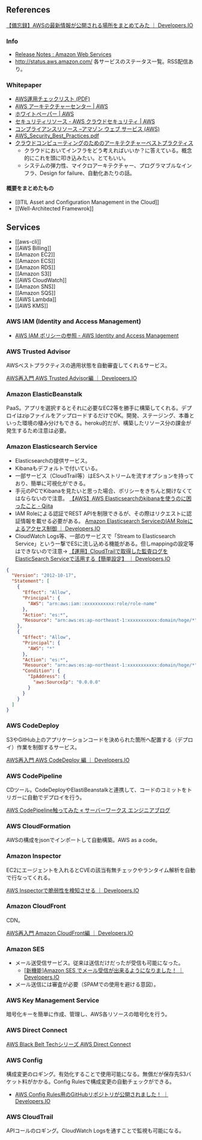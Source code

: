References
----

[【備忘録】AWSの最新情報が公開される場所をまとめてみた ｜ Developers.IO](http://dev.classmethod.jp/cloud/aws/latest-information-about-aws/)

### Info

* [Release Notes : Amazon Web Services](http://aws.amazon.com/releasenotes)
* http://status.aws.amazon.com/ 各サービスのステータス一覧。RSS配信あり。

### Whitepaper

* [AWS運用チェックリスト (PDF)](https://d0.awsstatic.com/whitepapers/aws-operational-checklists.pdf)
* [AWS アーキテクチャーセンター | AWS](http://aws.amazon.com/jp/architecture/)
* [ホワイトペーパー | AWS](https://aws.amazon.com/jp/whitepapers/)
* [セキュリティリソース - AWS クラウドセキュリティ | AWS](http://aws.amazon.com/jp/security/security-resources/)
* [コンプライアンスリソース –アマゾン ウェブ サービス (AWS)](http://aws.amazon.com/jp/compliance/resources/)
* [AWS_Security_Best_Practices.pdf](http://media.amazonwebservices.com/jp/wp/AWS_Security_Best_Practices.pdf)
* [クラウドコンピューティングのためのアーキテクチャーベストプラクティス](http://d36cz9buwru1tt.cloudfront.net/jp/wp/AWS_WP_Cloud_BestPractices_JP_v20110531-3.pdf)
  * クラウドにおいてインフラをどう考えればいいか？に答えている。概念的にこれを頭に叩き込みたい。とてもいい。
  * システムの弾力性、マイクロアーキテクチャー、プログラマブルなインフラ、Design for failure、自動化あたりの話。

#### 概要をまとめたもの

* [[ITIL Asset and Configuration Management in the Cloud]]
* [[Well-Architected Framewrok]]

Services
----

* [[aws-cli]]
* [[AWS Billing]]
* [[Amazon EC2]]
* [[Amazon ECS]]
* [[Amazon RDS]]
* [[Amazon S3]]
* [[AWS CloudWatch]]
* [[Amazon SNS]]
* [[Amazon SQS]]
* [[AWS Lambda]]
* [[AWS KMS]]

### AWS IAM (Identity and Access Management)

* [AWS IAM ポリシーの参照 - AWS Identity and Access Management](http://docs.aws.amazon.com/ja_jp/IAM/latest/UserGuide/reference_policies.html)

### AWS Trusted Advisor

AWSベストプラクティスの適用状態を自動審査してくれるサービス。

[AWS再入門 AWS Trusted Advisor編 ｜ Developers.IO](http://dev.classmethod.jp/cloud/aws/cm-advent-calendar-2015-getting-started-again-aws-td/)

### Amazon ElasticBeanstalk

PaaS。アプリを選択するとそれに必要なEC2等を勝手に構築してくれる。デプロイはzipファイルをアップロードするだけでOK。開発、ステージング、本番といった環境の棲み分けもできる。heroku的だが、構築したリソース分の課金が発生するため注意は必要。

### Amazon Elasticsearch Service

* Elasticsearchの提供サービス。
* Kibanaもデフォルトで付いている。
* 一部サービス（CloudTrail等）はESへストリームを流すオプションを持っており、簡単に可視化ができる。
* 手元のPCでKibanaを見たいと思った場合、ポリシーをきちんと開けなくてはならないので注意。
  [【AWS】AWS Elasticsearchのkibanaを使うのに困ったこと - Qiita](http://qiita.com/fkana/items/a0ee1ec0f9a807ce818f)
* IAM Roleによる認証でREST APIを制限できるが、その際はリクエストに認証情報を載せる必要がある。 [Amazon Elasticsearch ServiceのIAM Roleによるアクセス制御 ｜ Developers.IO](http://dev.classmethod.jp/cloud/aws/amazon-es-iam-based-access-control/)
* CloudWatch Logs等、一部のサービスで「Stream to Elasticsearch Service」という一撃でESに流し込める機能がある。但しmappingの設定等はできないので注意→ [【運用】CloudTrailで取得した監査ログをElasticSearch Serviceで活用する【簡単設定】 ｜ Developers.IO](http://dev.classmethod.jp/cloud/aws/cloudtrail-to-elasticsearch-service/)

```json
{
  "Version": "2012-10-17",
  "Statement": [
    {
      "Effect": "Allow",
      "Principal": {
        "AWS": "arn:aws:iam::xxxxxxxxxxx:role/role-name"
      },
      "Action": "es:*",
      "Resource": "arn:aws:es:ap-northeast-1:xxxxxxxxxxx:domain/hoge/*"
    },
    {
      "Effect": "Allow",
      "Principal": {
        "AWS": "*"
      },
      "Action": "es:*",
      "Resource": "arn:aws:es:ap-northeast-1:xxxxxxxxxxx:domain/hoge/*",
      "Condition": {
        "IpAddress": {
          "aws:SourceIp": "0.0.0.0"
        }
      }
    }
  ]
}
```

### AWS CodeDeploy

S3やGitHub上のアプリケーションコードを決められた箇所へ配置する（デプロイ）作業を制御するサービス。

[AWS再入門 AWS CodeDeploy 編 ｜ Developers.IO](http://dev.classmethod.jp/cloud/aws/cm-advent-calendar-2015-aws-re-entering-codedeploy/)

### AWS CodePipeline

CDツール。CodeDeployやElastiBeanstalkと連携して、コードのコミットをトリガーに自動でデプロイを行う。

[AWS CodePipeline触ってみた « サーバーワークス エンジニアブログ](http://blog.serverworks.co.jp/tech/2015/07/15/aws-codepipeline/)

### AWS CloudFormation

AWSの構成をjsonでインポートして自動構築。AWS as a code。

### Amazon Inspector

EC2にエージェントを入れるとCVEの該当有無チェックやランタイム解析を自動で行なってくれる。

[AWS Inspectorで脆弱性を検知させる ｜ Developers.IO](http://dev.classmethod.jp/cloud/aws/inspector-finding-security-issue/)

### Amazon CloudFront

CDN。

[AWS再入門 Amazon CloudFront編 ｜ Developers.IO](http://dev.classmethod.jp/cloud/cm-advent-calendar-2015-aws-re-entering-cloudfront/)

### Amazon SES

* メール送受信サービス。従来は送信だけだったが受信も可能になった。
  * [[新機能]Amazon SES でメール受信が出来るようになりました！ ｜ Developers.IO](http://dev.classmethod.jp/cloud/receiving-email-with-amazon-ses/)
* メール送信には審査が必要（SPAMでの使用を避ける意図）。

### AWS Key Management Service

暗号化キーを簡単に作成、管理し、AWS各リソースの暗号化を行う。

### AWS Direct Connect

[AWS Black Belt Techシリーズ AWS Direct Connect](http://www.slideshare.net/AmazonWebServicesJapan/aws-black-belt-tech-aws-direct-connect)

### AWS Config

構成変更のロギング。有効化することで使用可能になる。無償だが保存先S3バケット料がかかる。Config Rulesで構成変更の自動チェックができる。

* [AWS Config Rules用のGitHubリポジトリが公開されました！ ｜ Developers.IO](http://dev.classmethod.jp/cloud/aws/aws-config-rules-new-repository/)

### AWS CloudTrail

APIコールのロギング。CloudWatch Logsを通すことで監視も可能になる。
